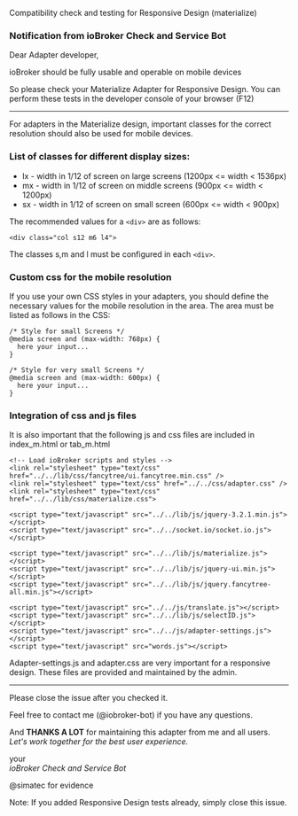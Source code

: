 Compatibility check and testing for Responsive Design (materialize)

### Notification from ioBroker Check and Service Bot
Dear Adapter developer,

ioBroker should be fully usable and operable on mobile devices

So please check your Materialize Adapter for Responsive Design.
You can perform these tests in the developer console of your browser (F12)


---

For adapters in the Materialize design, important classes for the correct resolution should also be used for mobile devices.

### List of classes for different display sizes:

* lx - width in 1/12 of screen on large screens (1200px <= width < 1536px)
* mx - width in 1/12 of screen on middle screens (900px <= width < 1200px)
* sx - width in 1/12 of screen on small screen (600px <= width < 900px)

The recommended values for a `<div>` are as follows:

````
<div class="col s12 m6 l4">
````

The classes s,m and l must be configured in each `<div>`.

### Custom css for the mobile resolution

If you use your own CSS styles in your adapters, you should define the necessary values for the mobile resolution in the area. The area must be listed as follows in the CSS:

````
/* Style for small Screens */
@media screen and (max-width: 768px) {
  here your input...
}
````

````
/* Style for very small Screens */
@media screen and (max-width: 600px) {
  here your input...
}
````

### Integration of css and js files
It is also important that the following js and css files are included in index_m.html or tab_m.html

````
<!-- Load ioBroker scripts and styles -->
<link rel="stylesheet" type="text/css" href="../../lib/css/fancytree/ui.fancytree.min.css" />
<link rel="stylesheet" type="text/css" href="../../css/adapter.css" />
<link rel="stylesheet" type="text/css" href="../../lib/css/materialize.css">

<script type="text/javascript" src="../../lib/js/jquery-3.2.1.min.js"></script>
<script type="text/javascript" src="../../socket.io/socket.io.js"></script>

<script type="text/javascript" src="../../lib/js/materialize.js"></script>
<script type="text/javascript" src="../../lib/js/jquery-ui.min.js"></script>
<script type="text/javascript" src="../../lib/js/jquery.fancytree-all.min.js"></script>

<script type="text/javascript" src="../../js/translate.js"></script>
<script type="text/javascript" src="../../lib/js/selectID.js"></script>
<script type="text/javascript" src="../../js/adapter-settings.js"></script>
<script type="text/javascript" src="words.js"></script>
````

Adapter-settings.js and adapter.css are very important for a responsive design. These files are provided and maintained by the admin.

---

Please close the issue after you checked it.

Feel free to contact me (@iobroker-bot) if you have any questions.

And **THANKS A LOT** for maintaining this adapter from me and all users.  
_Let's work together for the best user experience._

your  
_ioBroker Check and Service Bot_

@simatec for evidence

Note: If you added Responsive Design tests already, simply close this issue.

